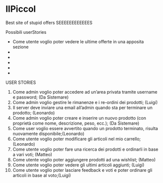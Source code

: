 # IlPiccol
Best site of stupid offers
 SEEEEEEEEEEEES

 Possibili userStories
 - Come utente voglio poter vedere le ultime offerte in una apposita sezione
 - 
 - 
 - 
 - 
 - 
 USER STORIES
 1) Come admin voglio poter accedere ad un’area privata tramite username e password; (Da Sistemare)
 2) Come admin voglio gestire le rimanenze e i re-ordini dei prodotti; (Luigi)
 3) Il server deve inviare una email all’admin quando sta per terminare un prodotto; (Leonardo)
 4) Come admin voglio poter creare e inserire un nuovo prodotto (con proprietà come nome, descrizione, peso, ecc.); (Da Sistemare)
 5) Come user voglio essere avvertito quando un prodotto terminato, risulta nuovamente disponibile;(Leonardo)
 6) Come utente voglio poter modificare gli articoli nel mio carrello; (Leonardo)
 7) Come utente voglio poter fare una ricerca dei prodotti e ordinarli in base a vari voti; (Matteo)
 8) Come utente voglio poter aggiungere prodotti ad una wishlist; (Matteo)
 9) Come utente voglio poter vedere gli ultimi articoli aggiunti; (Luigi)
 10) Come utente voglio poter lasciare feedback e voti e poter ordinare gli articoli in base al voto;(Luigi)
